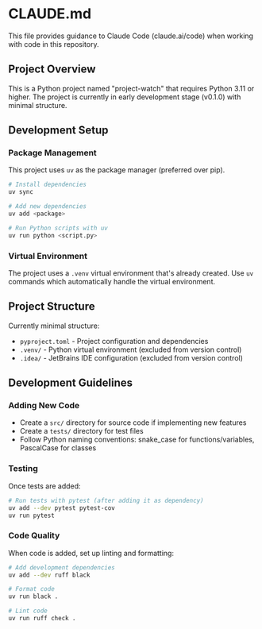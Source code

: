 # CLAUDE.md

This file provides guidance to Claude Code (claude.ai/code) when working with code in this repository.

## Project Overview

This is a Python project named "project-watch" that requires Python 3.11 or higher. The project is currently in early development stage (v0.1.0) with minimal structure.

## Development Setup

### Package Management
This project uses `uv` as the package manager (preferred over pip).

```bash
# Install dependencies
uv sync

# Add new dependencies
uv add <package>

# Run Python scripts with uv
uv run python <script.py>
```

### Virtual Environment
The project uses a `.venv` virtual environment that's already created. Use `uv` commands which automatically handle the virtual environment.

## Project Structure

Currently minimal structure:
- `pyproject.toml` - Project configuration and dependencies
- `.venv/` - Python virtual environment (excluded from version control)
- `.idea/` - JetBrains IDE configuration (excluded from version control)

## Development Guidelines

### Adding New Code
- Create a `src/` directory for source code if implementing new features
- Create a `tests/` directory for test files
- Follow Python naming conventions: snake_case for functions/variables, PascalCase for classes

### Testing
Once tests are added:
```bash
# Run tests with pytest (after adding it as dependency)
uv add --dev pytest pytest-cov
uv run pytest
```

### Code Quality
When code is added, set up linting and formatting:
```bash
# Add development dependencies
uv add --dev ruff black

# Format code
uv run black .

# Lint code
uv run ruff check .
```